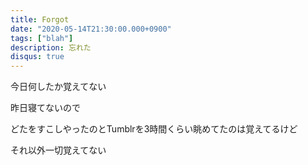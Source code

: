 ```yaml
---
title: Forgot
date: "2020-05-14T21:30:00.000+0900"
tags: ["blah"]
description: 忘れた
disqus: true
---
```


今日何したか覚えてない

昨日寝てないので

どたをすこしやったのとTumblrを3時間くらい眺めてたのは覚えてるけど

それ以外一切覚えてない
